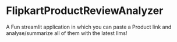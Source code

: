 # FlipkartProductReviewAnalyzer
A Fun streamlit application in which you can paste a Product link and analyse/summarize all of them with the latest llms!
